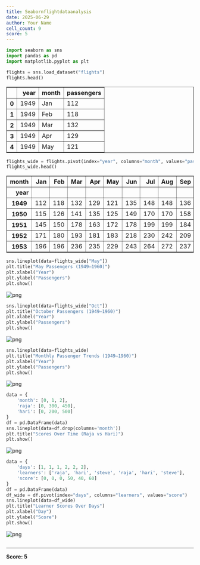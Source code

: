 ```yaml
---
title: Seabornflightdataanalysis
date: 2025-06-29
author: Your Name
cell_count: 9
score: 5
---
```


```python
import seaborn as sns
import pandas as pd
import matplotlib.pyplot as plt

```


```python
flights = sns.load_dataset("flights")
flights.head()


```




<div>
<style scoped>
    .dataframe tbody tr th:only-of-type {
        vertical-align: middle;
    }

    .dataframe tbody tr th {
        vertical-align: top;
    }

    .dataframe thead th {
        text-align: right;
    }
</style>
<table border="1" class="dataframe">
  <thead>
    <tr style="text-align: right;">
      <th></th>
      <th>year</th>
      <th>month</th>
      <th>passengers</th>
    </tr>
  </thead>
  <tbody>
    <tr>
      <th>0</th>
      <td>1949</td>
      <td>Jan</td>
      <td>112</td>
    </tr>
    <tr>
      <th>1</th>
      <td>1949</td>
      <td>Feb</td>
      <td>118</td>
    </tr>
    <tr>
      <th>2</th>
      <td>1949</td>
      <td>Mar</td>
      <td>132</td>
    </tr>
    <tr>
      <th>3</th>
      <td>1949</td>
      <td>Apr</td>
      <td>129</td>
    </tr>
    <tr>
      <th>4</th>
      <td>1949</td>
      <td>May</td>
      <td>121</td>
    </tr>
  </tbody>
</table>
</div>




```python
flights_wide = flights.pivot(index="year", columns="month", values="passengers")
flights_wide.head()

```




<div>
<style scoped>
    .dataframe tbody tr th:only-of-type {
        vertical-align: middle;
    }

    .dataframe tbody tr th {
        vertical-align: top;
    }

    .dataframe thead th {
        text-align: right;
    }
</style>
<table border="1" class="dataframe">
  <thead>
    <tr style="text-align: right;">
      <th>month</th>
      <th>Jan</th>
      <th>Feb</th>
      <th>Mar</th>
      <th>Apr</th>
      <th>May</th>
      <th>Jun</th>
      <th>Jul</th>
      <th>Aug</th>
      <th>Sep</th>
      <th>Oct</th>
      <th>Nov</th>
      <th>Dec</th>
    </tr>
    <tr>
      <th>year</th>
      <th></th>
      <th></th>
      <th></th>
      <th></th>
      <th></th>
      <th></th>
      <th></th>
      <th></th>
      <th></th>
      <th></th>
      <th></th>
      <th></th>
    </tr>
  </thead>
  <tbody>
    <tr>
      <th>1949</th>
      <td>112</td>
      <td>118</td>
      <td>132</td>
      <td>129</td>
      <td>121</td>
      <td>135</td>
      <td>148</td>
      <td>148</td>
      <td>136</td>
      <td>119</td>
      <td>104</td>
      <td>118</td>
    </tr>
    <tr>
      <th>1950</th>
      <td>115</td>
      <td>126</td>
      <td>141</td>
      <td>135</td>
      <td>125</td>
      <td>149</td>
      <td>170</td>
      <td>170</td>
      <td>158</td>
      <td>133</td>
      <td>114</td>
      <td>140</td>
    </tr>
    <tr>
      <th>1951</th>
      <td>145</td>
      <td>150</td>
      <td>178</td>
      <td>163</td>
      <td>172</td>
      <td>178</td>
      <td>199</td>
      <td>199</td>
      <td>184</td>
      <td>162</td>
      <td>146</td>
      <td>166</td>
    </tr>
    <tr>
      <th>1952</th>
      <td>171</td>
      <td>180</td>
      <td>193</td>
      <td>181</td>
      <td>183</td>
      <td>218</td>
      <td>230</td>
      <td>242</td>
      <td>209</td>
      <td>191</td>
      <td>172</td>
      <td>194</td>
    </tr>
    <tr>
      <th>1953</th>
      <td>196</td>
      <td>196</td>
      <td>236</td>
      <td>235</td>
      <td>229</td>
      <td>243</td>
      <td>264</td>
      <td>272</td>
      <td>237</td>
      <td>211</td>
      <td>180</td>
      <td>201</td>
    </tr>
  </tbody>
</table>
</div>




```python
sns.lineplot(data=flights_wide["May"])
plt.title("May Passengers (1949–1960)")
plt.xlabel("Year")
plt.ylabel("Passengers")
plt.show()

```


    
![png](/pynotes/images/seabornflightdataanalysis_3_0.png)
    



```python
sns.lineplot(data=flights_wide["Oct"])
plt.title("October Passengers (1949–1960)")
plt.xlabel("Year")
plt.ylabel("Passengers")
plt.show()

```


    
![png](/pynotes/images/seabornflightdataanalysis_4_0.png)
    



```python
sns.lineplot(data=flights_wide)
plt.title("Monthly Passenger Trends (1949–1960)")
plt.xlabel("Year")
plt.ylabel("Passengers")
plt.show()

```


    
![png](/pynotes/images/seabornflightdataanalysis_5_0.png)
    



```python
data = {
    'month': [0, 1, 2],
    'raja': [0, 300, 450],
    'hari': [0, 200, 500]
}
df = pd.DataFrame(data)
sns.lineplot(data=df.drop(columns='month'))
plt.title("Scores Over Time (Raja vs Hari)")
plt.show()

```


    
![png](/pynotes/images/seabornflightdataanalysis_6_0.png)
    



```python
data = {
    'days': [1, 1, 1, 2, 2, 2],
    'learners': ['raja', 'hari', 'steve', 'raja', 'hari', 'steve'],
    'score': [0, 0, 0, 50, 40, 60]
}
df = pd.DataFrame(data)
df_wide = df.pivot(index="days", columns="learners", values="score")
sns.lineplot(data=df_wide)
plt.title("Learner Scores Over Days")
plt.xlabel("Day")
plt.ylabel("Score")
plt.show()

```


    
![png](/pynotes/images/seabornflightdataanalysis_7_0.png)
    



```python

```


---
**Score: 5**